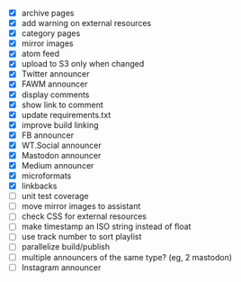 - [x] archive pages
- [x] add warning on external resources
- [x] category pages
- [x] mirror images
- [x] atom feed
- [x] upload to S3 only when changed
- [x] Twitter announcer
- [x] FAWM announcer
- [x] display comments
- [x] show link to comment
- [x] update requirements.txt
- [x] improve build linking
- [x] FB announcer
- [x] WT.Social announcer
- [x] Mastodon announcer
- [x] Medium announcer
- [x] microformats
- [x] linkbacks
- [ ] unit test coverage
- [ ] move mirror images to assistant
- [ ] check CSS for external resources
- [ ] make timestamp an ISO string instead of float
- [ ] use track number to sort playlist
- [ ] parallelize build/publish
- [ ] multiple announcers of the same type? (eg, 2 mastodon)
- [ ] Instagram announcer
